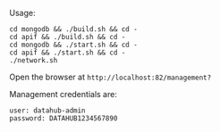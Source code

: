 Usage:
```
cd mongodb && ./build.sh && cd -
cd apif && ./build.sh && cd -
cd mongodb && ./start.sh && cd -
cd apif && ./start.sh && cd -
./network.sh
```
Open the browser at `http://localhost:82/management?`

Management credentials are:
```
user: datahub-admin
password: DATAHUB1234567890
```

